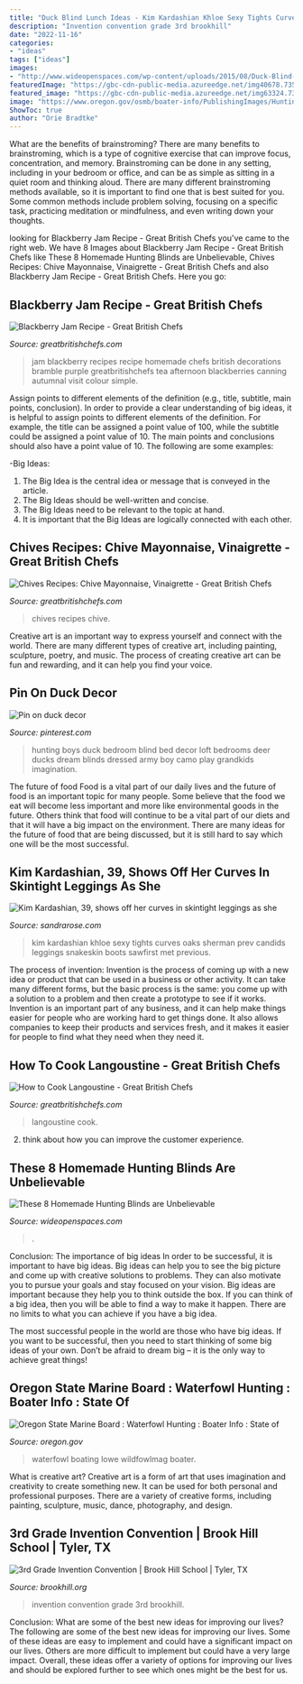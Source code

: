 ```yaml
---
title: "Duck Blind Lunch Ideas - Kim Kardashian Khloe Sexy Tights Curves Oaks Sherman Prev Candids Leggings Snakeskin Boots Sawfirst Met Previous"
description: "Invention convention grade 3rd brookhill"
date: "2022-11-16"
categories:
- "ideas"
tags: ["ideas"]
images:
- "http://www.wideopenspaces.com/wp-content/uploads/2015/08/Duck-Blind-Mansion.jpg"
featuredImage: "https://gbc-cdn-public-media.azureedge.net/img40678.735x1102.jpg"
featured_image: "https://gbc-cdn-public-media.azureedge.net/img63324.735x1102.jpg"
image: "https://www.oregon.gov/osmb/boater-info/PublishingImages/HuntingBoatSpeed.jpg"
ShowToc: true
author: "Orie Bradtke"
---
```



What are the benefits of brainstroming?
There are many benefits to brainstroming, which is a type of cognitive exercise that can improve focus, concentration, and memory. Brainstroming can be done in any setting, including in your bedroom or office, and can be as simple as sitting in a quiet room and thinking aloud. There are many different brainstroming methods available, so it is important to find one that is best suited for you. Some common methods include problem solving, focusing on a specific task, practicing meditation or mindfulness, and even writing down your thoughts.

	

		
looking for Blackberry Jam Recipe - Great British Chefs you've came to the right web. We have 8 Images about Blackberry Jam Recipe - Great British Chefs like These 8 Homemade Hunting Blinds are Unbelievable, Chives Recipes: Chive Mayonnaise, Vinaigrette - Great British Chefs and also Blackberry Jam Recipe - Great British Chefs. Here you go:
		
    
## Blackberry Jam Recipe - Great British Chefs

<img loading=lazy src="https://gbc-cdn-public-media.azureedge.net/img63324.735x1102.jpg" onerror="this.onerror=null;this.src='https://tse3.mm.bing.net/th?id=OIP.f3Vk_dMwnxJg_N3CZjri9wHaLG&amp;pid=15.1';" alt="Blackberry Jam Recipe - Great British Chefs">

_Source: greatbritishchefs.com_

>jam blackberry recipes recipe homemade chefs british decorations bramble purple greatbritishchefs tea afternoon blackberries canning autumnal visit colour simple. 

	

Assign points to different elements of the definition (e.g., title, subtitle, main points, conclusion).
In order to provide a clear understanding of big ideas, it is helpful to assign points to different elements of the definition. For example, the title can be assigned a point value of 100, while the subtitle could be assigned a point value of 10. The main points and conclusions should also have a point value of 10. 
The following are some examples: 

-Big Ideas: 
1) The Big Idea is the central idea or message that is conveyed in the article. 
2) The Big Ideas should be well-written and concise. 
3) The Big Ideas need to be relevant to the topic at hand. 
4) It is important that the Big Ideas are logically connected with each other.

    
## Chives Recipes: Chive Mayonnaise, Vinaigrette - Great British Chefs

<img loading=lazy src="https://gbc-cdn-public-media.azureedge.net/img24184.1426x713.jpg" onerror="this.onerror=null;this.src='https://tse2.mm.bing.net/th?id=OIP.gc-_a-RkvFSiAE3I34BqVQHaDt&amp;pid=15.1';" alt="Chives Recipes: Chive Mayonnaise, Vinaigrette - Great British Chefs">

_Source: greatbritishchefs.com_

>chives recipes chive. 

	

Creative art is an important way to express yourself and connect with the world. There are many different types of creative art, including painting, sculpture, poetry, and music. The process of creating creative art can be fun and rewarding, and it can help you find your voice.

    
## Pin On Duck Decor

<img loading=lazy src="https://i.pinimg.com/736x/98/24/5f/98245f612662e225956f962d8cf7bb2f--boys-hunting-bedroom-hunting-room-ideas-bedrooms.jpg" onerror="this.onerror=null;this.src='https://tse3.mm.bing.net/th?id=OIP.0i_59LM505MT1ahlEg7HxgHaJ4&amp;pid=15.1';" alt="Pin on duck decor">

_Source: pinterest.com_

>hunting boys duck bedroom blind bed decor loft bedrooms deer ducks dream blinds dressed army boy camo play grandkids imagination. 

	

The future of food
Food is a vital part of our daily lives and the future of food is an important topic for many people. Some believe that the food we eat will become less important and more like environmental goods in the future. Others think that food will continue to be a vital part of our diets and that it will have a big impact on the environment. There are many ideas for the future of food that are being discussed, but it is still hard to say which one will be the most successful.

    
## Kim Kardashian, 39, Shows Off Her Curves In Skintight Leggings As She

<img loading=lazy src="https://sandrarose.com/wp-content/uploads/2019/01/kim-kardashian-snakeskin-boots.jpg" onerror="this.onerror=null;this.src='https://tse2.mm.bing.net/th?id=OIP.QiOkeTq3TuQUAwNP9Kvs7AHaLH&amp;pid=15.1';" alt="Kim Kardashian, 39, shows off her curves in skintight leggings as she">

_Source: sandrarose.com_

>kim kardashian khloe sexy tights curves oaks sherman prev candids leggings snakeskin boots sawfirst met previous. 

	

The process of invention:
Invention is the process of coming up with a new idea or product that can be used in a business or other activity. It can take many different forms, but the basic process is the same: you come up with a solution to a problem and then create a prototype to see if it works.
Invention is an important part of any business, and it can help make things easier for people who are working hard to get things done. It also allows companies to keep their products and services fresh, and it makes it easier for people to find what they need when they need it.

    
## How To Cook Langoustine - Great British Chefs

<img loading=lazy src="https://gbc-cdn-public-media.azureedge.net/img40678.735x1102.jpg" onerror="this.onerror=null;this.src='https://tse3.mm.bing.net/th?id=OIP.QjvkEq9MYk6GWWM11m4N3wHaLG&amp;pid=15.1';" alt="How to Cook Langoustine - Great British Chefs">

_Source: greatbritishchefs.com_

>langoustine cook. 

	

2. think about how you can improve the customer experience.

    
## These 8 Homemade Hunting Blinds Are Unbelievable

<img loading=lazy src="http://www.wideopenspaces.com/wp-content/uploads/2015/08/Duck-Blind-Mansion.jpg" onerror="this.onerror=null;this.src='https://tse1.mm.bing.net/th?id=OIP.5jnEHJ9WG0H36ewpWipjdQHaFj&amp;pid=15.1';" alt="These 8 Homemade Hunting Blinds are Unbelievable">

_Source: wideopenspaces.com_

>. 

	

Conclusion: The importance of big ideas
In order to be successful, it is important to have big ideas. Big ideas can help you to see the big picture and come up with creative solutions to problems. They can also motivate you to pursue your goals and stay focused on your vision.
Big ideas are important because they help you to think outside the box. If you can think of a big idea, then you will be able to find a way to make it happen. There are no limits to what you can achieve if you have a big idea.

The most successful people in the world are those who have big ideas. If you want to be successful, then you need to start thinking of some big ideas of your own. Don’t be afraid to dream big – it is the only way to achieve great things!

    
## Oregon State Marine Board : Waterfowl Hunting : Boater Info : State Of

<img loading=lazy src="https://www.oregon.gov/osmb/boater-info/PublishingImages/HuntingBoatSpeed.jpg" onerror="this.onerror=null;this.src='https://tse1.mm.bing.net/th?id=OIP.qFFP9DWJiA5Kz-sDUUAJfgHaE8&amp;pid=15.1';" alt="Oregon State Marine Board : Waterfowl Hunting : Boater Info : State of">

_Source: oregon.gov_

>waterfowl boating lowe wildfowlmag boater. 

	

What is creative art?
Creative art is a form of art that uses imagination and creativity to create something new. It can be used for both personal and professional purposes. There are a variety of creative forms, including painting, sculpture, music, dance, photography, and design.

    
## 3rd Grade Invention Convention | Brook Hill School | Tyler, TX

<img loading=lazy src="http://www.brookhill.org/wp-content/uploads/2016/04/invention-conventionta-11.jpg?w=683" onerror="this.onerror=null;this.src='https://tse3.mm.bing.net/th?id=OIP.fgGz-EeDol-TE4cHJR_ftAHaLH&amp;pid=15.1';" alt="3rd Grade Invention Convention | Brook Hill School | Tyler, TX">

_Source: brookhill.org_

>invention convention grade 3rd brookhill. 

	

Conclusion: What are some of the best new ideas for improving our lives?
The following are some of the best new ideas for improving our lives. Some of these ideas are easy to implement and could have a significant impact on our lives. Others are more difficult to implement but could have a very large impact. Overall, these ideas offer a variety of options for improving our lives and should be explored further to see which ones might be the best for us.

